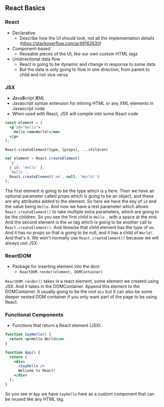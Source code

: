 ## React Basics

### React

- Declarative
  - Describe how the UI should look, not all the implementation details (https://stackoverflow.com/a/49162630)
- Component-based
  - Reusable pieces of the UI, like our own custom HTML tags
- Unidirectional data flow
  - React is going to be dynamic and change in response to some data
  - But the data is only going to flow in one direction, from parent to child and not vice versa

### JSX

- **J**ava**S**cript **X**ML
- Javascript syntax extension for inlining HTML or any XML elements in Javascript code
- When used with React, JSX will compile into some React code

```jsx
const element = (
  <p id="Hello">
    Hello <em>World!</em>
  </p>
);
```

`React.createElement(type, [props], ...children)`

```js
var element = React.createElement(
  'p',
  { id: 'Hello' },
  'Hello ',
  React.createElement('em', null, 'World!')
);
```

The first element is going to be the type which is `p` here. Then we have an optional parameter called props which is going to be an object, and these are any attributes added to the element. So here we have the key of `id` and the value being `Hello`. And now we have a rest parameter which allows `React.createElement()` to take multiple extra parameters, which are going to be the children. So you see the first child is `Hello `, with a space at the end. And the second element is the `em` tag which is going to be another call to `React.createElement()`. And likewise that child element has the type of `em`. And it has no props so that is going to be null, and it has a child of `World!`. And that's it. We won't normally use `React.createElement()` because we will always use JSX.

### ReactDOM

- Package for inserting element into the dom
  - `ReactDOM.render(element, DOMContainer)`

`ReactDOM.render()` takes in a react element, some element we created using JSX. And it takes in the DOMContainer. Append this element to the DOMContainer. It usually going to be the root `div` but it can also be some deeper nested DOM container if you only want part of the page to be using React.

### Functional Components

- Functions that return a React element (JSX)

```jsx
function SayHello() {
  return <p>Hello World</o>
}

function App() {
  return (
    <div>
      <SayHello />
      Welcome to React!
    </div>
  );
}
```

So you see in `App` we have `SayHello` here as a custom component that can be reused like any HTML tag.

